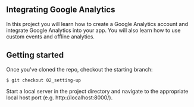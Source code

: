 ## Integrating Google Analytics
In this project you will learn how to create a Google Analytics account and integrate Google Analytics into your app. You will also learn how to use custom events and offline analytics.

## Getting started
Once you've cloned the repo, checkout the starting branch:

`$ git checkout 02_setting-up`

Start a local server in the project directory and navigate to the appropriate local host port (e.g. http://localhost:8000/).
